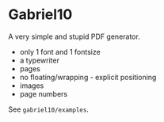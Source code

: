 # Gabriel10

A very simple and stupid PDF generator.

  * only 1 font and 1 fontsize
  * a typewriter
  * pages
  * no floating/wrapping - explicit positioning
  * images
  * page numbers

See `gabriel10/examples`.
